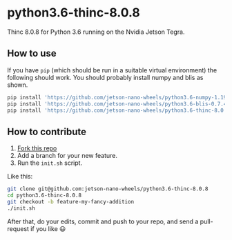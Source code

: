 # python3.6-thinc-8.0.8

Thinc 8.0.8 for Python 3.6 running on the Nvidia Jetson Tegra.


## How to use

If you have `pip` (which should be run in a suitable virtual environment) the following should work. You should probably install numpy and blis as shown.

```sh
pip install 'https://github.com/jetson-nano-wheels/python3.6-numpy-1.19.4/releases/download/v0.0.2/numpy-1.19.4-cp36-cp36m-linux_aarch64.whl'
pip install 'https://github.com/jetson-nano-wheels/python3.6-blis-0.7.4/releases/download/v0.0.1/blis-0.7.4-cp36-cp36m-linux_aarch64.whl'
pip install 'https://github.com/jetson-nano-wheels/python3.6-thinc-8.0.0/releases/download/v0.0.1/thinc-8.0.8-cp36-cp36m-linux_aarch64.whl'
```


## How to contribute

  1. [Fork this repo](https://github.com/jetson-nano-wheels/python3.6-thinc-8.0.8/fork)
  2. Add a branch for your new feature.
  3. Run the `init.sh` script.

Like this:

```sh
git clone git@github.com:jetson-nano-wheels/python3.6-thinc-8.0.8
cd python3.6-thinc-8.0.8
git checkout -b feature-my-fancy-addition
./init.sh
```

After that, do your edits, commit and push to your repo, and send a pull-request if you like 😃
